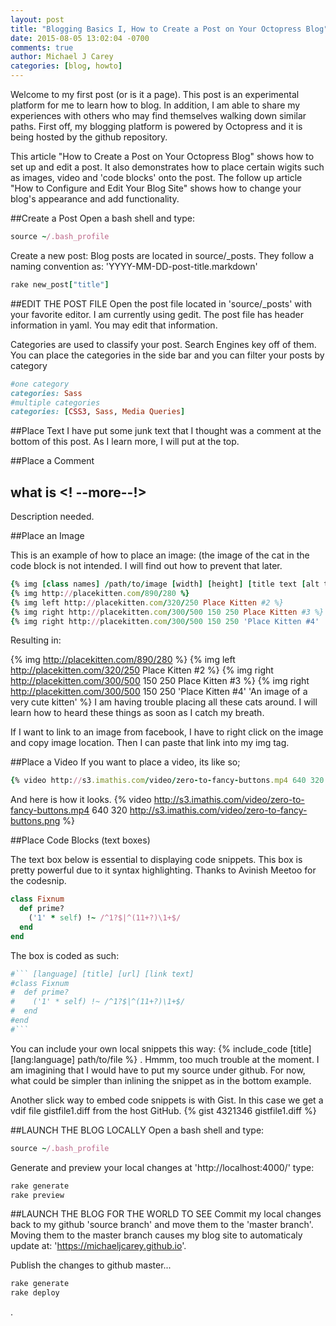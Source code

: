 ```yaml
---
layout: post
title: "Blogging Basics I, How to Create a Post on Your Octopress Blog"
date: 2015-08-05 13:02:04 -0700
comments: true
author: Michael J Carey
categories: [blog, howto]
---
```


Welcome to my first post (or is it a page).  This post is an experimental platform for me to learn how to blog. In addition, I am able to share my experiences with others who may find themselves walking down similar paths.
First off, my blogging platform is powered by Octopress and it is being hosted by the github repository.

This article "How to Create a Post on Your Octopress Blog" shows how to set up and edit a post.  It also demonstrates how to place certain wigits such as images, video and 'code blocks' onto the post. The follow up article "How to Configure and Edit Your Blog Site" shows how to change your blog's appearance and add functionality.

<!-- more -->

##Create a Post
Open a bash shell and type:
``` ruby Set some environment variables https://michaeljcarey.github.io Source Article
source ~/.bash_profile
```

Create a new post:
Blog posts are located in source/_posts.
They follow a naming convention as: 'YYYY-MM-DD-post-title.markdown'
``` ruby Create a New Post https://michaeljcarey.github.io Source Article
rake new_post["title"]
```
##EDIT THE POST FILE
Open the post file located in 'source/_posts' with your favorite editor.  I am currently using gedit.
The post file has header information in yaml.  You may edit that information.

Categories are used to classify your post.  Search Engines key off of them.  You can place the categories in the side bar and you can filter your posts by category
``` ruby Category Syntax https://michaeljcarey.github.io Source Article
#one category
categories: Sass
#multiple categories
categories: [CSS3, Sass, Media Queries]
```


##Place Text
I have put some junk text that I thought was a comment at the bottom of this post.  As I learn more, I will put at the top.

##Place a Comment

## what is <! --more--!>
Description needed.

##Place an Image

This is an example of how to place an image:  (the image of the cat in the code block is not intended. I will find out how to prevent that later.
``` ruby How to place an image in Octopress http://octopress.org/docs/plugins/image-tag/ Source Article
{% img [class names] /path/to/image [width] [height] [title text [alt text]] %}
{% img http://placekitten.com/890/280 %}
{% img left http://placekitten.com/320/250 Place Kitten #2 %}
{% img right http://placekitten.com/300/500 150 250 Place Kitten #3 %}
{% img right http://placekitten.com/300/500 150 250 'Place Kitten #4' 'An image of a very cute kitten' %}
```
Resulting in:

{% img http://placekitten.com/890/280 %}
{% img left http://placekitten.com/320/250 Place Kitten #2 %}
{% img right http://placekitten.com/300/500 150 250 Place Kitten #3 %}
{% img right http://placekitten.com/300/500 150 250 'Place Kitten #4' 'An image of a very cute kitten' %}
I am having trouble placing all these cats around.  I will learn how to heard these things as soon as I catch my breath.

If I want to link to an image from facebook, I have to right click on the image and copy image location.  Then I can paste that link into my img tag.

##Place a Video
If you want to place a video, its like so;
``` ruby Syntax for placing a video https://michaeljcarey.github.io Source Article
{% video http://s3.imathis.com/video/zero-to-fancy-buttons.mp4 640 320 http://s3.imathis.com/video/zero-to-fancy-buttons.png %}
```

And here is how it looks.
{% video http://s3.imathis.com/video/zero-to-fancy-buttons.mp4 640 320 http://s3.imathis.com/video/zero-to-fancy-buttons.png %}


##Place Code Blocks (text boxes)

The text box below is essential to displaying code snippets.  This box is pretty powerful due to it syntax highlighting.  Thanks to Avinish Meetoo for the codesnip.
``` ruby Discover if a number is prime http://www.noulakaz.net/weblog/2007/03/18/a-regular-expression-to-check-for-prime-numbers/ Source Article
class Fixnum
  def prime?
    ('1' * self) !~ /^1?$|^(11+?)\1+$/
  end
end
```
The box is coded as such:
``` ruby Easy Code Block Syntax https://michaeljcarey.github.io Source Article
#``` [language] [title] [url] [link text]
#class Fixnum
#  def prime?
#    ('1' * self) !~ /^1?$|^(11+?)\1+$/
#  end
#end
#```

```



You can include your own local snippets this way:
{% include_code [title] [lang:language] path/to/file %} .
Hmmm, too much trouble at the moment.  I am imagining that I would have to put my source under github.  For now, what could be simpler than inlining the snippet as in the bottom example.

Another slick way to embed code snippets is with Gist.  In this case we get a vdif file gistfile1.diff from the host GitHub.
{% gist 4321346 gistfile1.diff %}


##LAUNCH THE BLOG LOCALLY
Open a bash shell and type:
``` ruby Set some environment variables https://michaeljcarey.github.io Source Article
source ~/.bash_profile
```

Generate and preview your local changes at 'http://localhost:4000/' type:
``` ruby generate and preview your local changes https://michaeljcarey.github.io Source Article
rake generate
rake preview
```

##LAUNCH THE BLOG FOR THE WORLD TO SEE
Commit my local changes back to my github 'source branch' and move them to the 'master branch'.  Moving them to the master branch causes my blog site to automaticaly update at: 'https://michaeljcarey.github.io'.


Publish the changes to github master...
``` ruby Commit changes to github https://michaeljcarey.github.io Source Article
rake generate
rake deploy
```
.
